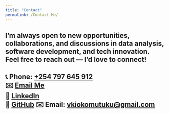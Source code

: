 ```yaml
---
title: "Contact"
permalink: /Contact-Me/
---
```

I’m always open to new opportunities, collaborations, and discussions in **data analysis**, **software development**, and **tech innovation**.  
Feel free to reach out — I’d love to connect!  
---  
📞 **Phone:** [ +254 797 645 912 ](tel:+254797645912)  
✉️ [Email Me](mailto:vkiokomutuku@gmail.com)  
💼 [LinkedIn](https://linkedin.com/in/victormutuku)  
🐙 [GitHub](https://github.com/Victor-Mutuku)
✉️ **Email:** [vkiokomutuku@gmail.com](mailto:vkiokomutuku@gmail.com) 
---
